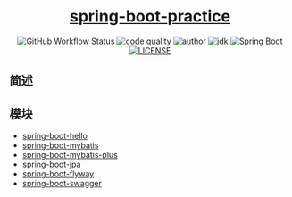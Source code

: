 # <center>[spring-boot-practice](https://github.com/xybert/spring-boot-practice)</center>

<p style="text-align: center">
  <a href="https://github.com/xybert/spring-boot-practice/actions"></a><img alt="GitHub Workflow Status" src="https://github.com/xybert/spring-boot-practice/actions/workflows/dev.yml/badge.svg?branch=dev">
  <a href="https://www.codacy.com/gh/xybert/spring-boot-practice/dashboard?utm_source=github.com&amp;utm_medium=referral&amp;utm_content=xybert/spring-boot-practice&amp;utm_campaign=Badge_Grade"><img alt="code quality" src="https://app.codacy.com/project/badge/Grade/6b4a0240044241248ba94ff62fa2e4c6"/></a>
  <a href="https://www.yuque.com/xybert"><img alt="author" src="https://img.shields.io/badge/author-xybert-blue.svg"/></a>
  <a href="https://www.oracle.com/technetwork/java/javase/downloads/index.html"><img alt="jdk" src="https://img.shields.io/badge/JDK-1.8.0_202-orange.svg"/></a>
  <a href="https://docs.spring.io/spring-boot/docs/2.7.4.RELEASE/reference/html/"><img alt="Spring Boot" src="https://img.shields.io/badge/Spring Boot-2.7.4.RELEASE-green.svg"/></a>
  <a href="https://github.com/xybert/spring-boot-practice/blob/dev/LICENSE"><img alt="LICENSE" src="https://img.shields.io/github/license/xybert/spring-boot-practice.svg"/></a>  
</p>

## 简述

## 模块

- [spring-boot-hello]()
- [spring-boot-mybatis]()
- [spring-boot-mybatis-plus]()
- [spring-boot-jpa]()
- [spring-boot-flyway]()
- [spring-boot-swagger]()